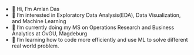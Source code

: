- 👋 Hi, I’m Amlan Das
- 👀 I’m interested in Exploratory Data Analysis(EDA), Data Visualization, and Machine Learning
- 🌱 I’m currently doing my MS on Operations Research and Business Analytics at OvGU, Magdeburg
- 🌱 I’m learning how to code more efficiently and use ML to solve different real world problem.

<!---
das-amlan/das-amlan is a ✨ special ✨ repository because its `README.md` (this file) appears on your GitHub profile.
You can click the Preview link to take a look at your changes.
--->
